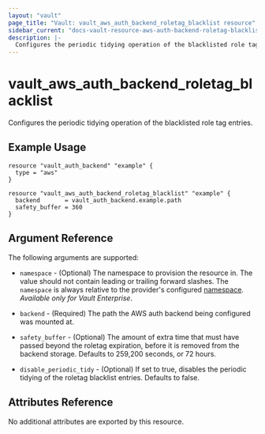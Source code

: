 ```yaml
---
layout: "vault"
page_title: "Vault: vault_aws_auth_backend_roletag_blacklist resource"
sidebar_current: "docs-vault-resource-aws-auth-backend-roletag-blacklist"
description: |-
  Configures the periodic tidying operation of the blacklisted role tag entries.
---
```


# vault\_aws\_auth\_backend\_roletag\_blacklist

Configures the periodic tidying operation of the blacklisted role tag entries.

## Example Usage

```hcl
resource "vault_auth_backend" "example" {
  type = "aws"
}

resource "vault_aws_auth_backend_roletag_blacklist" "example" {
  backend       = vault_auth_backend.example.path
  safety_buffer = 360
}
```

## Argument Reference

The following arguments are supported:

* `namespace` - (Optional) The namespace to provision the resource in.
  The value should not contain leading or trailing forward slashes.
  The `namespace` is always relative to the provider's configured [namespace](../index.html#namespace).
   *Available only for Vault Enterprise*.

* `backend` - (Required) The path the AWS auth backend being configured was
	mounted at.

* `safety_buffer` - (Optional) The amount of extra time that must have passed
  beyond the roletag expiration, before it is removed from the backend storage.
  Defaults to 259,200 seconds, or 72 hours.

* `disable_periodic_tidy` - (Optional) If set to true, disables the periodic
  tidying of the roletag blacklist entries. Defaults to false.

## Attributes Reference

No additional attributes are exported by this resource.
